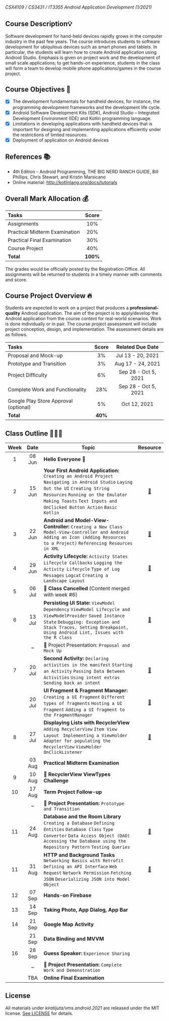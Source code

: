 ###### CSX4109 / CS3431 / IT3355 Android Application Development (1/2021)

## Course Description💡
Software development for hand-held devices rapidly grows in the computer industry in the past few years. The course introduces students to software development for ubiquitous devices such as smart phones and tablets. In particular, the students will learn how to create Android application using Android Studio. Emphasis is given on project work and the development of small scale applications; to get hands-on experience, students in the class will form a team to develop mobile phone applications/games in the course project.

## Course Objectives 🚩
- [x] The development fundamentals for handheld devices, for instance, the programming development frameworks and the development life cycle.
- [x] Android Software Development Kits (SDK), Android Studio – Integrated Development Environment (IDE) and Kotlin programming language.
- [x] Limitations in developing applications with handheld devices that is important for designing and implementing applications efficiently under the restrictions of limited resources.
- [x] Deployment of application on Android devices

## References 📚
- 4th Edition - Android Programming, THE BIG NERD RANCH GUIDE, Bill Phillips, Chris Stewart, and Kristin Marsicano
- Online material: http://kotlinlang.org/docs/tutorials

## Overall Mark Allocation 💰

| Tasks | Score |
| :--- | :---: | 
| Assignments | 10% | 
| Practical Midterm Examination | 20% |
| Practical Final Examination | 30% |
| Course Project | 40% |
| **Total** | **100%** |

The grades would be officially posted by the Registration Office. All assignments will be returned to students in a timely manner with comments and score.

## Course Project Overview 🔥
Students are expected to work on a project that produces a **professional-quality** Android application. The aim of the project is to apply/develop the Android application from the course content for real-world scenarios. Work is done individually or in pair. The course project assessment will include project conception, design, and implementation. The assessment details are as follows.

| Tasks | Score | Related Due Date |
| :--- | :---: | :---: |
| Proposal and Mock-up | 3% | Jul 13 - 20, 2021 |
| Prototype and Transition | 3% | Aug 17 - 24, 2021 |
| Project Difficulty | 6% | Sep 28 - Oct 5, 2021 |
| Complete Work and Functionality | 28% | Sep 28 - Oct 5, 2021 |
| Google Play Store Approval (optional) | 5% | Oct 12, 2021 |
| **Total** | **40%** |

## Class Outline 🧑🏻‍🏫

| Week | Date | Topic | Resource |
| :---: | :-----: | --- | :---: |
| 1 | 08 Jun | **Hello Everyone** 🧤 |   |
| 2 | 15 Jun | **Your First Android Application:** `Creating an Android Project` `Navigating in Android Studio` `Laying Out the UI` `Creating String Resources` `Running on the Emulator` `Making Toasts` `Text Inputs and OnClicked Button Action` `Basic Kotlin` | [📂](https://github.com/Kiratijuta/vms.android.2021/tree/main/C02-MyFirstApp) |
| 3 | 22 Jun | **Android and Model-View-Controller:** `Creating a New Class` `Model-View-Controller and Android` `Adding an Icon (Adding Resources to a Project)` `Referencing Resources in XML` | [📂](https://github.com/Kiratijuta/vms.android.2021/tree/main/C03-SimpleQuiz) |
| 4 | 29 Jun | **Activity Lifecycle:** `Activity States` `Lifecycle Callbacks` `Logging the Activity Lifecycle` `Type of Log Messages` `Logcat` `Creating a Landscape Layout` | [📂](https://github.com/Kiratijuta/vms.android.2021/tree/main/C04-SimpleQuiz-V2-Rotating) |
| 5 | 06 Jul | 🛑 **Class Cancelled** (Content merged with week #6) |
| 6 | 13 Jul | **Persisting UI State:** `ViewModel Dependency` `ViewModel Lifecycle and ViewModelProvider` `Saved Instance State` `Debugging: Exception and Stack Traces, Setting Breakpoint, Using Android Lint, Issues with the R class` | [📂](https://github.com/Kiratijuta/vms.android.2021/tree/main/C05-SimpleQuiz-V2-Rotating%20(Persisting%20UI%20State)) |
|   | ~ | 🚨 Project Presentation: `Proposal and Mock Up` |
| 7 | 20 Jul | **Second Activity:** `Declaring activities in the manifest` `Starting an Activity` `Passing Data Between Activities` `Using intent extras` `Sending back an intent` | [📂](https://github.com/Kiratijuta/vms.android.2021/tree/main/C06-SecondActivity) |
| | 20 Jul | **UI Fragment & Fragment Manager:** `Creating a UI Fragment` `Different types of fragments` `Hosting a UI Fragment` `Adding a UI fragment to the FragmentManager` | [📂](https://github.com/Kiratijuta/vms.android.2021/tree/main/C06-FragmentSample) |
| 8 | 27 Jul | **Displaying Lists with RecyclerView** `Adding RecyclerView` `Item View Layout` ` Implementing a ViewHolder` `Adapter for populating the RecyclerView` `ViewHolder OnClickListener` | [📂](https://github.com/Kiratijuta/vms.android.2021/tree/main/C07-AntibodyResultList) |
|  |  03 Aug | **Practical Midterm Examination** |
| 9 | 10 Aug | 🤼 **RecyclerView ViewTypes Challenge** |
| 10 | 17 Aug | **Term Project Follow-up** |
|   | ~ | 🚨 **Project Presentation:** `Prototype and Transition` |
| 11 | 24 Aug | **Database and the Room Library** `Creating a Database` `Defining Entities` `Database Class` `Type Converter` `Data Access Object (DAO)` `Accessing the Database using the Repository Pattern` `Testing Queries` | [📂](https://github.com/Kiratijuta/vms.android.2021/tree/main/C09-AntibodyResultList-Room) |
| 11 | 31 Aug | **HTTP and Background Tasks** `Networking Basics with Retrofit` `Defining an API Interface` `Web Request` `Network Permission` `Fetching JSON` `Deserializing JSON into Model Object` | [📂](https://github.com/Kiratijuta/vms.android.2021/tree/main/C10-SparkApi) |
| 12 | 07 Sep | **Hands-on Firebase** |
| 13 | 14 Sep | **Taking Photo, App Dialog, App Bar** |
| 14 | 21 Sep | **Google Map Activity** |
| | 21 Sep | **Data Binding and MVVM** |
| 16 | 28 Sep | **Guess Speaker:** `Experience Sharing` |
|  | ~ | 🚨 **Project Presentation:** `Complete Work and Demonstration` |
|  | TBA | **Online Final Examination** |


## License

All materials under *kiratijuta/vms.android.2021* are released under the MIT license. [See LICENSE](https://github.com/Kiratijuta/vms.android.2021/blob/main/LICENSE.md) for details.
